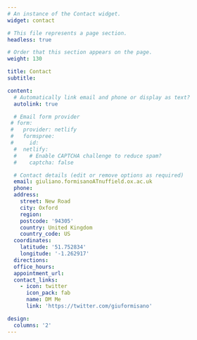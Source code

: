 ```yaml
---
# An instance of the Contact widget.
widget: contact

# This file represents a page section.
headless: true

# Order that this section appears on the page.
weight: 130

title: Contact
subtitle:

content:
  # Automatically link email and phone or display as text?
  autolink: true

  # Email form provider
 # form:
 #   provider: netlify
 #   formspree:
 #     id:
  #  netlify:
  #    # Enable CAPTCHA challenge to reduce spam?
  #    captcha: false

  # Contact details (edit or remove options as required)
  email: giuliano.formisanoATnuffield.ox.ac.uk
  phone:
  address:
    street: New Road
    city: Oxford
    region: 
    postcode: '94305'
    country: United Kingdom
    country_code: US
  coordinates:
    latitude: '51.752834'
    longitude: '-1.262917'
  directions: 
  office_hours:
  appointment_url:
  contact_links:
    - icon: twitter
      icon_pack: fab
      name: DM Me
      link: 'https://twitter.com/giuformisano'

design:
  columns: '2'
---
```


